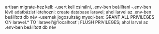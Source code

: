 artisan migrate-hez kell:
    -usert kell csinálni, .env-ben beállítani
    -.env-ben lévő adatbázist létehozni: create database laravel; ahol larvel az .env-ben beállított db név
    -usernek jogosultság mysql-ben: GRANT ALL PRIVILEGES ON laravel.* TO 'laravel'@'localhost'; FLUSH PRIVILEGES; ahol larvel az .env-ben beállított db név
